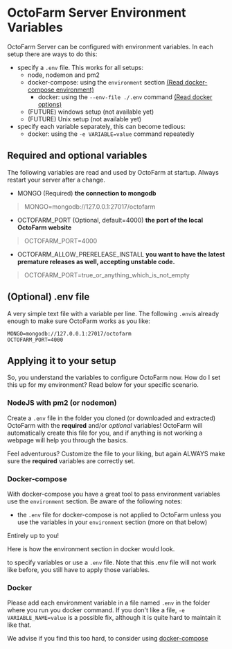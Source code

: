 # OctoFarm Server Environment Variables
OctoFarm Server can be configured with environment variables. In each setup there are ways to do this:
- specify a `.env` file. This works for all setups:
    - node, nodemon and pm2
    - docker-compose: using the `environment` section [(Read docker-compose environment)](https://docs.docker.com/compose/environment-variables/)
        - docker: using the `--env-file ./.env` command [(Read docker options)](https://docs.docker.com/engine/reference/commandline/run/#options)
    - (FUTURE) windows setup (not available yet)
    - (FUTURE) Unix setup (not available yet)
- specify each variable separately, this can become tedious:
    - docker: using the `-e VARIABLE=value` command repeatedly

## Required and optional variables
The following variables are read and used by OctoFarm at startup. Always restart your server after a change.

- MONGO (Required) **the connection to mongodb**
> MONGO=mongodb://127.0.0.1:27017/octofarm
- OCTOFARM_PORT (Optional, default=4000) **the port of the local OctoFarm website**
> 
> OCTOFARM_PORT=4000
- OCTOFARM_ALLOW_PRERELEASE_INSTALL **you want to have the latest premature releases as well, accepting unstable code.**
> OCTOFARM_PORT=true_or_anything_which_is_not_empty

## (Optional) .env file
A very simple text file with a variable per line. The following `.env`is already enough to make sure OctoFarm works as you like:
```
MONGO=mongodb://127.0.0.1:27017/octofarm
OCTOFARM_PORT=4000
```

## Applying it to your setup
So, you understand the variables to configure OctoFarm now. How do I set this up for my environment? Read below for your specific scenario.

### NodeJS with pm2 (or nodemon)
Create a `.env` file in the folder you cloned (or downloaded and extracted) OctoFarm with the **required** and/or _optional_ variables!
OctoFarm will automatically create this file for you, and if anything is not working a webpage will help you through the basics.

Feel adventurous? Customize the file to your liking, but again ALWAYS make sure the **required** variables are correctly set.

### Docker-compose 
With docker-compose you have a great tool to pass environment variables use the `environment` section.
Be aware of the following notes:
- the `.env` file for docker-compose is not applied to OctoFarm unless you use the variables in your `environment` section (more on that below)

Entirely up to you!

Here is how the environment section in docker would look.

to specify variables or use a `.env` file. Note that this .env file will not work like before, you still have to apply those variables.
### Docker 
Please add each environment variable in a file named `.env` in the folder where you run you docker command.
If you don't like a file, `-e VARIABLE_NAME=value` is a possible fix, although it is quite hard to maintain it like that.

We advise if you find this too hard, to consider using [docker-compose](#docker-compose)
